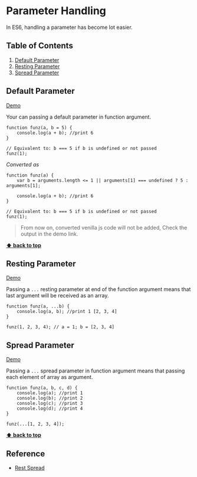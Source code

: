 # Parameter Handling

In ES6, handling a parameter has become lot easier.

## Table of Contents

1. [Default Parameter](#resting-parameter)
1. [Resting Parameter](#resting-parameter)
1. [Spread Parameter](#resting-parameter)

## Default Parameter

<a href="http://goo.gl/KwLYRu" target="_blank">Demo</a>

Your can passing a default parameter in function argument.

````
function funz(a, b = 5) {
	console.log(a + b); //print 6
}

// Equivalent to: b === 5 if b is undefined or not passed
funz(1);
````

*Converted as*

````
function funz(a) {
	var b = arguments.length <= 1 || arguments[1] === undefined ? 5 : arguments[1];

	console.log(a + b); //print 6
}

// Equivalent to: b === 5 if b is undefined or not passed
funz(1);

````

>From now on, converted venilla js code will not be added, Check the output in the demo link.


**[⬆ back to top](#table-of-contents)**


## Resting Parameter

<a href="http://goo.gl/gXtiBr" target="_blank">Demo</a>

Passing a `...` resting parameter at end of the function argument means that last argument will be received as an array.

````
function funz(a, ...b) {
	console.log(a, b); //print 1 [2, 3, 4]
}

funz(1, 2, 3, 4); // a = 1; b = [2, 3, 4]
````

## Spread Parameter

<a href="http://goo.gl/QzAY79" target="_blank">Demo</a>

Passing a `...` spread parameter in function argument means that passing each element of array as argument.

````
function funz(a, b, c, d) {
	console.log(a); //print 1
	console.log(b); //print 2
	console.log(c); //print 3
	console.log(d); //print 4
}

funz(...[1, 2, 3, 4]);
````

**[⬆ back to top](#table-of-contents)**

## Reference

- <a href="http://babeljs.io/docs/learn-es2015/#default-rest-spread" target="_blank">Rest Spread</a>
